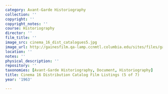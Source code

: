 ```yaml
---
category: Avant-Garde Historiography
collection: ''
copyright: ''
copyright_notes: ''
course: Historiography
director: ''
film_title: ''
image_src: cinema_16_dist_catalogues5.jpg
image_url: http://gainesfilm.qa-lamp.ccnmtl.columbia.edu/sites/files/gainesfilm/images/cinema_16_dist_catalogues5.jpg
location: ''
notes: ''
physical_description: ''
repository: ''
taxonomies: [Avant-Garde Historiography, Document, Historiography]
title: Cinema 16 Distribution Catalog Film Listings (5 of 7)
year: '1963'

---
```

